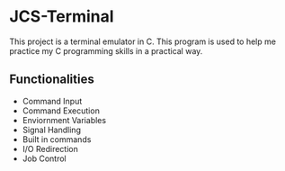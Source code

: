# JCS-Terminal
This project is a terminal emulator in C. This program is used to help me practice my C programming skills in a practical way.

## Functionalities
- Command Input
- Command Execution
- Enviornment Variables
- Signal Handling
- Built in commands
- I/O Redirection
- Job Control
